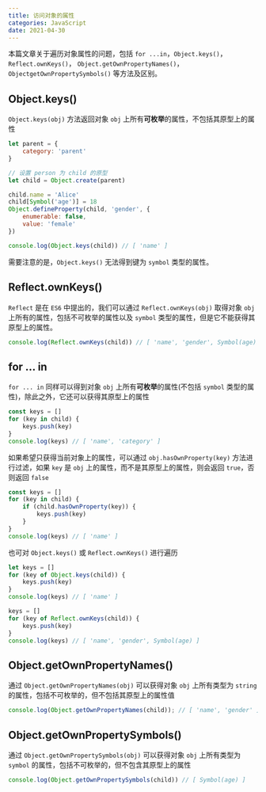 ```yaml
---
title: 访问对象的属性
categories: JavaScript
date: 2021-04-30
---
```


本篇文章关于遍历对象属性的问题，包括 `for ...in`，`Object.keys()`，`Reflect.ownKeys()`， `Object.getOwnPropertyNames()`，`ObjectgetOwnPropertySymbols()` 等方法及区别。

## Object.keys()

`Object.keys(obj)` 方法返回对象 `obj` 上所有**可枚举**的属性，不包括其原型上的属性

```javascript
let parent = {
    category: 'parent'
}

// 设置 person 为 child 的原型
let child = Object.create(parent)

child.name = 'Alice'
child[Symbol('age')] = 18
Object.defineProperty(child, 'gender', {
    enumerable: false,
    value: 'female'
})

console.log(Object.keys(child)) // [ 'name' ]
```

需要注意的是，`Object.keys()` 无法得到键为 `symbol` 类型的属性。

## Reflect.ownKeys()

`Reflect` 是在 `ES6` 中提出的，我们可以通过 `Reflect.ownKeys(obj)` 取得对象 `obj` 上所有的属性，包括不可枚举的属性以及 `symbol` 类型的属性，但是它不能获得其原型上的属性。

```javascript
console.log(Reflect.ownKeys(child)) // [ 'name', 'gender', Symbol(age) ]
```

## for ... in

`for ... in` 同样可以得到对象 `obj` 上所有**可枚举**的属性(不包括 `symbol` 类型的属性)，除此之外，它还可以获得其原型上的属性

```javascript
const keys = []
for (key in child) {
    keys.push(key)
}
console.log(keys) // [ 'name', 'category' ]
```

如果希望只获得当前对象上的属性，可以通过 `obj.hasOwnProperty(key)` 方法进行过滤，如果 `key` 是 `obj` 上的属性，而不是其原型上的属性，则会返回 `true`，否则返回 `false`

```javascript
const keys = []
for (key in child) {
    if (child.hasOwnProperty(key)) {
        keys.push(key)
    }
}
console.log(keys) // [ 'name' ]
```

也可对 `Object.keys()` 或 `Reflect.ownKeys()` 进行遍历

```javascript
let keys = []
for (key of Object.keys(child)) {
    keys.push(key)
}
console.log(keys) // [ 'name' ]

keys = []
for (key of Reflect.ownKeys(child)) {
    keys.push(key)
}
console.log(keys) // [ 'name', 'gender', Symbol(age) ]
```

## Object.getOwnPropertyNames()

通过 `Object.getOwnPropertyNames(obj)` 可以获得对象 `obj` 上所有类型为 `string` 的属性，包括不可枚举的，但不包括其原型上的属性值

```javascript
console.log(Object.getOwnPropertyNames(child)); // [ 'name', 'gender' ]
```

## Object.getOwnPropertySymbols()

通过 `Object.getOwnPropertySymbols(obj)` 可以获得对象 `obj` 上所有类型为 `symbol` 的属性，包括不可枚举的，但不包含其原型上的属性

```javascript
console.log(Object.getOwnPropertySymbols(child)) // [ Symbol(age) ]
```

